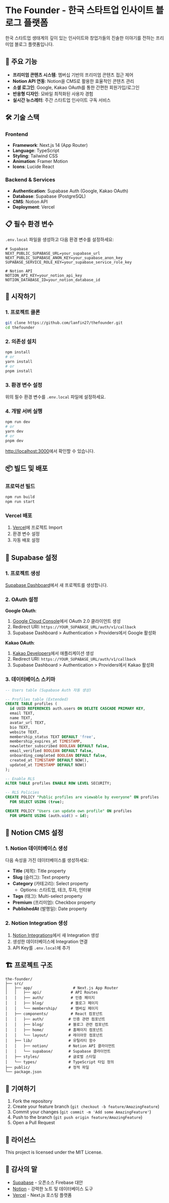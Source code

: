 # The Founder - 한국 스타트업 인사이트 블로그 플랫폼

한국 스타트업 생태계의 깊이 있는 인사이트와 창업가들의 진솔한 이야기를 전하는 프리미엄 블로그 플랫폼입니다.

## 🚀 주요 기능

- **프리미엄 콘텐츠 시스템**: 멤버십 기반의 프리미엄 콘텐츠 접근 제어
- **Notion API 연동**: Notion을 CMS로 활용한 효율적인 콘텐츠 관리
- **소셜 로그인**: Google, Kakao OAuth를 통한 간편한 회원가입/로그인
- **반응형 디자인**: 모바일 최적화된 사용자 경험
- **실시간 뉴스레터**: 주간 스타트업 인사이트 구독 서비스

## 🛠 기술 스택

### Frontend
- **Framework**: Next.js 14 (App Router)
- **Language**: TypeScript
- **Styling**: Tailwind CSS
- **Animation**: Framer Motion
- **Icons**: Lucide React

### Backend & Services
- **Authentication**: Supabase Auth (Google, Kakao OAuth)
- **Database**: Supabase (PostgreSQL)
- **CMS**: Notion API
- **Deployment**: Vercel

## 📋 필수 환경 변수

`.env.local` 파일을 생성하고 다음 환경 변수를 설정하세요:

```env
# Supabase
NEXT_PUBLIC_SUPABASE_URL=your_supabase_url
NEXT_PUBLIC_SUPABASE_ANON_KEY=your_supabase_anon_key
SUPABASE_SERVICE_ROLE_KEY=your_supabase_service_role_key

# Notion API
NOTION_API_KEY=your_notion_api_key
NOTION_DATABASE_ID=your_notion_database_id
```

## 🚀 시작하기

### 1. 프로젝트 클론

```bash
git clone https://github.com/lanfin27/thefounder.git
cd thefounder
```

### 2. 의존성 설치

```bash
npm install
# or
yarn install
# or
pnpm install
```

### 3. 환경 변수 설정

위의 필수 환경 변수를 `.env.local` 파일에 설정하세요.

### 4. 개발 서버 실행

```bash
npm run dev
# or
yarn dev
# or
pnpm dev
```

[http://localhost:3000](http://localhost:3000)에서 확인할 수 있습니다.

## 📦 빌드 및 배포

### 프로덕션 빌드

```bash
npm run build
npm run start
```

### Vercel 배포

1. [Vercel](https://vercel.com)에 프로젝트 Import
2. 환경 변수 설정
3. 자동 배포 설정

## 🔧 Supabase 설정

### 1. 프로젝트 생성

[Supabase Dashboard](https://app.supabase.com)에서 새 프로젝트를 생성합니다.

### 2. OAuth 설정

**Google OAuth**:
1. [Google Cloud Console](https://console.cloud.google.com)에서 OAuth 2.0 클라이언트 생성
2. Redirect URI: `https://YOUR_SUPABASE_URL/auth/v1/callback`
3. Supabase Dashboard > Authentication > Providers에서 Google 활성화

**Kakao OAuth**:
1. [Kakao Developers](https://developers.kakao.com)에서 애플리케이션 생성
2. Redirect URI: `https://YOUR_SUPABASE_URL/auth/v1/callback`
3. Supabase Dashboard > Authentication > Providers에서 Kakao 활성화

### 3. 데이터베이스 스키마

```sql
-- Users table (Supabase Auth 자동 생성)

-- Profiles table (Extended)
CREATE TABLE profiles (
  id UUID REFERENCES auth.users ON DELETE CASCADE PRIMARY KEY,
  email TEXT,
  name TEXT,
  avatar_url TEXT,
  bio TEXT,
  website TEXT,
  membership_status TEXT DEFAULT 'free',
  membership_expires_at TIMESTAMP,
  newsletter_subscribed BOOLEAN DEFAULT false,
  email_verified BOOLEAN DEFAULT false,
  onboarding_completed BOOLEAN DEFAULT false,
  created_at TIMESTAMP DEFAULT NOW(),
  updated_at TIMESTAMP DEFAULT NOW()
);

-- Enable RLS
ALTER TABLE profiles ENABLE ROW LEVEL SECURITY;

-- RLS Policies
CREATE POLICY "Public profiles are viewable by everyone" ON profiles
  FOR SELECT USING (true);

CREATE POLICY "Users can update own profile" ON profiles
  FOR UPDATE USING (auth.uid() = id);
```

## 📝 Notion CMS 설정

### 1. Notion 데이터베이스 생성

다음 속성을 가진 데이터베이스를 생성하세요:

- **Title** (제목): Title property
- **Slug** (슬러그): Text property
- **Category** (카테고리): Select property
  - Options: 스타트업, 테크, 투자, 인터뷰
- **Tags** (태그): Multi-select property
- **Premium** (프리미엄): Checkbox property
- **PublishedAt** (발행일): Date property

### 2. Notion Integration 생성

1. [Notion Integrations](https://www.notion.so/my-integrations)에서 새 Integration 생성
2. 생성한 데이터베이스에 Integration 연결
3. API Key를 `.env.local`에 추가

## 🏗 프로젝트 구조

```
the-founder/
├── src/
│   ├── app/                  # Next.js App Router
│   │   ├── api/             # API Routes
│   │   ├── auth/            # 인증 페이지
│   │   ├── blog/            # 블로그 페이지
│   │   └── membership/      # 멤버십 페이지
│   ├── components/          # React 컴포넌트
│   │   ├── auth/           # 인증 관련 컴포넌트
│   │   ├── blog/           # 블로그 관련 컴포넌트
│   │   ├── home/           # 홈페이지 컴포넌트
│   │   └── layout/         # 레이아웃 컴포넌트
│   ├── lib/                # 유틸리티 함수
│   │   ├── notion/         # Notion API 클라이언트
│   │   └── supabase/       # Supabase 클라이언트
│   ├── styles/             # 글로벌 스타일
│   └── types/              # TypeScript 타입 정의
├── public/                 # 정적 파일
└── package.json
```

## 🤝 기여하기

1. Fork the repository
2. Create your feature branch (`git checkout -b feature/AmazingFeature`)
3. Commit your changes (`git commit -m 'Add some AmazingFeature'`)
4. Push to the branch (`git push origin feature/AmazingFeature`)
5. Open a Pull Request

## 📄 라이선스

This project is licensed under the MIT License.

## 🙏 감사의 말

- [Supabase](https://supabase.com) - 오픈소스 Firebase 대안
- [Notion](https://notion.so) - 강력한 노트 및 데이터베이스 도구
- [Vercel](https://vercel.com) - Next.js 호스팅 플랫폼